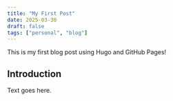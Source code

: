 ```yaml
---
title: "My First Post"
date: 2025-03-30
draft: false
tags: ["personal", "blog"]
---
```


This is my first blog post using Hugo and GitHub Pages!

## Introduction

Text goes here.
